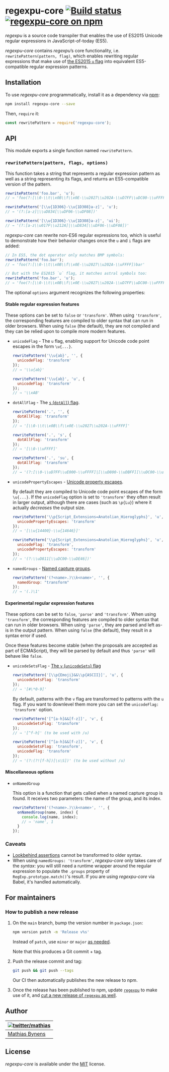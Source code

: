 # regexpu-core [![Build status](https://github.com/mathiasbynens/regexpu-core/workflows/run-checks/badge.svg)](https://github.com/mathiasbynens/regexpu-core/actions?query=workflow%3Arun-checks) [![regexpu-core on npm](https://img.shields.io/npm/v/regexpu-core)](https://www.npmjs.com/package/regexpu-core)

_regexpu_ is a source code transpiler that enables the use of ES2015 Unicode regular expressions in JavaScript-of-today (ES5).

_regexpu-core_ contains _regexpu_’s core functionality, i.e. `rewritePattern(pattern, flag)`, which enables rewriting regular expressions that make use of [the ES2015 `u` flag](https://mathiasbynens.be/notes/es6-unicode-regex) into equivalent ES5-compatible regular expression patterns.

## Installation

To use _regexpu-core_ programmatically, install it as a dependency via [npm](https://www.npmjs.com/):

```bash
npm install regexpu-core --save
```

Then, `require` it:

```js
const rewritePattern = require('regexpu-core');
```

## API

This module exports a single function named `rewritePattern`.

### `rewritePattern(pattern, flags, options)`

This function takes a string that represents a regular expression pattern as well as a string representing its flags, and returns an ES5-compatible version of the pattern.

```js
rewritePattern('foo.bar', 'u');
// → 'foo(?:[\\0-\\t\\x0B\\f\\x0E-\\u2027\\u202A-\\uD7FF\\uDC00-\\uFFFF]|[\\uD800-\\uDBFF][\\uDC00-\\uDFFF]|[\\uD800-\\uDBFF])bar'

rewritePattern('[\\u{1D306}-\\u{1D308}a-z]', 'u');
// → '(?:[a-z]|\\uD834[\\uDF06-\\uDF08])'

rewritePattern('[\\u{1D306}-\\u{1D308}a-z]', 'ui');
// → '(?:[a-z\\u017F\\u212A]|\\uD834[\\uDF06-\\uDF08])'
```

_regexpu-core_ can rewrite non-ES6 regular expressions too, which is useful to demonstrate how their behavior changes once the `u` and `i` flags are added:

```js
// In ES5, the dot operator only matches BMP symbols:
rewritePattern('foo.bar');
// → 'foo(?:[\\0-\\t\\x0B\\f\\x0E-\\u2027\\u202A-\\uFFFF])bar'

// But with the ES2015 `u` flag, it matches astral symbols too:
rewritePattern('foo.bar', 'u');
// → 'foo(?:[\\0-\\t\\x0B\\f\\x0E-\\u2027\\u202A-\\uD7FF\\uDC00-\\uFFFF]|[\\uD800-\\uDBFF][\\uDC00-\\uDFFF]|[\\uD800-\\uDBFF])bar'
```

The optional `options` argument recognizes the following properties:

#### Stable regular expression features

These options can be set to `false` or `'transform'`. When using `'transform'`, the corresponding features are compiled to older syntax that can run in older browsers. When using `false` (the default), they are not compiled and they can be relied upon to compile more modern features.

- `unicodeFlag` - The `u` flag, enabling support for Unicode code point escapes in the form `\u{...}`.

  ```js
  rewritePattern('\\u{ab}', '', {
    unicodeFlag: 'transform'
  });
  // → '\\u{ab}'

  rewritePattern('\\u{ab}', 'u', {
    unicodeFlag: 'transform'
  });
  // → '\\xAB'
  ```

- `dotAllFlag` - The [`s` (`dotAll`) flag](https://github.com/mathiasbynens/es-regexp-dotall-flag).

  ```js
  rewritePattern('.', '', {
    dotAllFlag: 'transform'
  });
  // → '[\\0-\\t\\x0B\\f\\x0E-\\u2027\\u202A-\\uFFFF]'

  rewritePattern('.', 's', {
    dotAllFlag: 'transform'
  });
  // → '[\\0-\\uFFFF]'

  rewritePattern('.', 'su', {
    dotAllFlag: 'transform'
  });
  // → '(?:[\\0-\\uD7FF\\uE000-\\uFFFF]|[\\uD800-\\uDBFF][\\uDC00-\\uDFFF]|[\\uD800-\\uDBFF](?![\\uDC00-\\uDFFF])|(?:[^\\uD800-\\uDBFF]|^)[\\uDC00-\\uDFFF])'
  ```

- `unicodePropertyEscapes` - [Unicode property escapes](property-escapes.md).

  By default they are compiled to Unicode code point escapes of the form `\u{...}`. If the `unicodeFlag` option is set to `'transform'` they often result in larger output, although there are cases (such as `\p{Lu}`) where it actually _decreases_ the output size.

  ```js
  rewritePattern('\\p{Script_Extensions=Anatolian_Hieroglyphs}', 'u', {
    unicodePropertyEscapes: 'transform'
  });
  // → '[\\u{14400}-\\u{14646}]'

  rewritePattern('\\p{Script_Extensions=Anatolian_Hieroglyphs}', 'u', {
    unicodeFlag: 'transform',
    unicodePropertyEscapes: 'transform'
  });
  // → '(?:\\uD811[\\uDC00-\\uDE46])'
  ```

- `namedGroups` - [Named capture groups](https://github.com/tc39/proposal-regexp-named-groups).

  ```js
  rewritePattern('(?<name>.)\\k<name>', '', {
    namedGroup: "transform"
  });
  // → '(.)\1'
  ```

#### Experimental regular expression features

These options can be set to `false`, `'parse'` and `'transform'`. When using `'transform'`, the corresponding features are compiled to older syntax that can run in older browsers. When using `'parse'`, they are parsed and left as-is in the output pattern. When using `false` (the default), they result in a syntax error if used.

Once these features become stable (when the proposals are accepted as part of ECMAScript), they will be parsed by default and thus `'parse'` will behave like `false`.

- `unicodeSetsFlag` - [The `v` (`unicodeSets`) flag](https://github.com/tc39/proposal-regexp-set-notation)

  ```js
  rewritePattern('[\\p{Emoji}&&\\p{ASCII}]', 'u', {
    unicodeSetsFlag: 'transform'
  });
  // → '[#\*0-9]'
  ```

  By default, patterns with the `v` flag are transformed to patterns with the `u` flag. If you want to downlevel them more you can set the `unicodeFlag: 'transform'` option.

  ```js
  rewritePattern('[^[a-h]&&[f-z]]', 'v', {
    unicodeSetsFlag: 'transform'
  });
  // → '[^f-h]' (to be used with /u)
  ```

  ```js
  rewritePattern('[^[a-h]&&[f-z]]', 'v', {
    unicodeSetsFlag: 'transform',
    unicodeFlag: 'transform'
  });
  // → '(?:(?![f-h])[\s\S])' (to be used without /u)
  ```


#### Miscellaneous options

- `onNamedGroup`

  This option is a function that gets called when a named capture group is found. It receives two parameters:
  the name of the group, and its index.

  ```js
  rewritePattern('(?<name>.)\\k<name>', '', {
    onNamedGroup(name, index) {
      console.log(name, index);
      // → 'name', 1
    }
  });
  ```

### Caveats

- [Lookbehind assertions](https://github.com/tc39/proposal-regexp-lookbehind) cannot be transformed to older syntax.
- When using `namedGroups: 'transform'`, _regexpu-core_ only takes care of the _syntax_: you will still need a runtime wrapper around the regular expression to populate the `.groups` property of `RegExp.prototype.match()`'s result. If you are using _regexpu-core_ via Babel, it's handled automatically.

## For maintainers

### How to publish a new release

1. On the `main` branch, bump the version number in `package.json`:

    ```sh
    npm version patch -m 'Release v%s'
    ```

    Instead of `patch`, use `minor` or `major` [as needed](https://semver.org/).

    Note that this produces a Git commit + tag.

1. Push the release commit and tag:

    ```sh
    git push && git push --tags
    ```

    Our CI then automatically publishes the new release to npm.

1. Once the release has been published to npm, update [`regexpu`](https://github.com/mathiasbynens/regexpu) to make use of it, and [cut a new release of `regexpu` as well](https://github.com/mathiasbynens/regexpu#how-to-publish-a-new-release).


## Author

| [![twitter/mathias](https://gravatar.com/avatar/24e08a9ea84deb17ae121074d0f17125?s=70)](https://twitter.com/mathias "Follow @mathias on Twitter") |
|---|
| [Mathias Bynens](https://mathiasbynens.be/) |

## License

_regexpu-core_ is available under the [MIT](https://mths.be/mit) license.
